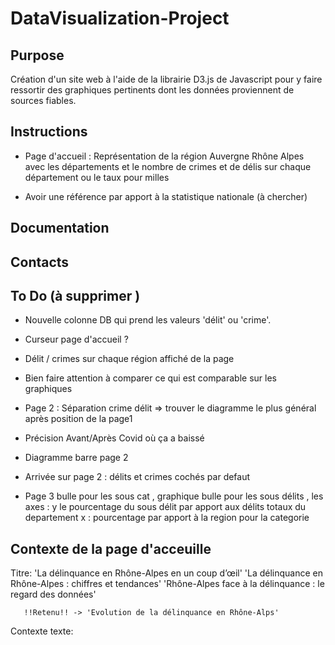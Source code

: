 # DataVisualization-Project

## Purpose

Création d'un site web à l'aide de la librairie D3.js de Javascript pour y faire ressortir des graphiques pertinents dont les données proviennent de sources fiables.

## Instructions

- Page d'accueil : 
Représentation de la région Auvergne Rhône Alpes avec les départements et le nombre de crimes et de délis sur chaque département ou le taux pour milles 

- Avoir une référence par apport à la statistique nationale (à chercher)

## Documentation

## Contacts

## To Do (à supprimer )

- Nouvelle colonne DB qui prend les valeurs 'délit' ou 'crime'.
- Curseur page d'accueil ? 
- Délit / crimes sur chaque région affiché de la page 

- Bien faire attention à comparer ce qui est comparable sur les graphiques
- Page 2 : Séparation crime délit => trouver le diagramme le plus général après position de la page1 
- Précision Avant/Après Covid où ça a baissé 
- Diagramme barre page 2 
- Arrivée sur page 2 : délits et crimes cochés par defaut
- Page 3 bulle pour les sous cat , graphique bulle  pour les sous délits , les axes :  y le pourcentage du sous délit par apport aux délits totaux du departement  x : pourcentage par apport à la region pour la categorie  

## Contexte de la page d'acceuille

Titre: 'La délinquance en Rhône-Alpes en un coup d’œil'
       'La délinquance en Rhône-Alpes : chiffres et tendances'
       'Rhône-Alpes face à la délinquance : le regard des données'

       !!Retenu!! -> 'Evolution de la délinquance en Rhône-Alps'

Contexte texte: 

